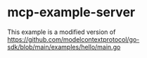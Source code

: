 # mcp-example-server

This example is a modified version of https://github.com/modelcontextprotocol/go-sdk/blob/main/examples/hello/main.go